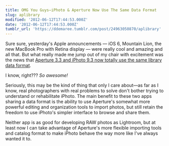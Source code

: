 ```yaml
---
title: OMG You Guys—iPhoto & Aperture Now Use The Same Data Format
slug: aplibrary
modified: '2012-06-12T17:44:53.000Z'
date: '2012-06-12T17:44:53.000Z'
tumblr_url: 'https://ddemaree.tumblr.com/post/24963050870/aplibrary'
---
```

Sure sure, yesterday's Apple announcements — iOS 6, Mountain Lion, the new MacBook Pro with Retina display — were really cool and amazing and all that. But what really made me jump out of my chair with excitement was the news that [Aperture 3.3 and iPhoto 9.3 now totally use the same library data format](http://support.apple.com/kb/HT5260?viewlocale=en_US&locale=en_US).

I know, right??? _So awesome!_

Seriously, this may be the kind of thing that only I care about—as far as I know, real photographers with real problems to solve don't bother trying to understand or rehabilitate iPhoto. The main benefit to these two apps sharing a data format is the ability to use Aperture's somewhat more powerful editing and organization tools to import photos, but still retain the freedom to use iPhoto's simpler interface to browse and share them.

Neither app is as good for developing RAW photos as Lightroom, but at least now I can take advantage of Aperture's more flexible importing tools and catalog format to make iPhoto behave the way more like I've always wanted it to.
